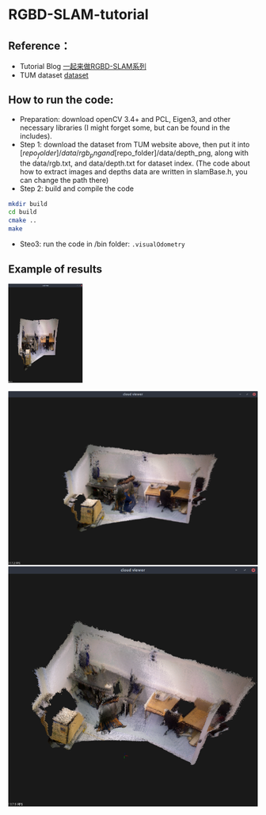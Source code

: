 # RGBD-SLAM-tutorial

## Reference： 
- Tutorial Blog [一起来做RGBD-SLAM系列](https://www.cnblogs.com/gaoxiang12/p/4652478.html)
- TUM dataset [dataset](https://vision.in.tum.de/data/datasets/rgbd-dataset)

## How to run the code:
- Preparation: download openCV 3.4+ and PCL, Eigen3, and other necessary libraries (I might forget some, but can be found in the includes).
- Step 1: download the dataset from TUM website above, then put it into [$repo_folder]/data/rgb_png and [$repo_folder]/data/depth_png, along with the data/rgb.txt, and data/depth.txt for dataset index. (The code about how to extract images and depths data are written in slamBase.h, you can change the path there)
- Step 2: build and compile the code
```bash
mkdir build
cd build
cmake ..
make
```
- Steo3: run the code in /bin folder:
`.visualOdometry`

## Example of results
<img src="https://github.com/WeihengXia0123/RGBD-SLAM-tutorial/blob/master/example/3.png" width="150" height="200" alt="example1"/>

![image](https://github.com/WeihengXia0123/RGBD-SLAM-tutorial/blob/master/example/1.png)
![image](https://github.com/WeihengXia0123/RGBD-SLAM-tutorial/blob/master/example/2.png)
